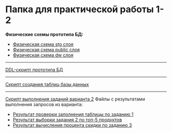 <h1>Папка для практической работы 1-2</h1>

**Физические схемы прототипа БД:**
* [Физическая схема stg слоя](./ERD_stg.png)
* [Физическая схема public слоя](./ERD_public.png)
* [Физическая схема dw слоя](./ERD_dw.png)
<hr></hr>

[DDL-скрипт прототипа БД](./DDL_scriptBD.sql)
<hr></hr>

[Скрипт создания таблиц базы данных](./create_tables.sql)
<hr></hr>

[Скрипт выполнения заданий варианта 2](./variant_02_tasks.sql)
Файлы с результатами выполнения запросов из варианта:
* [Результат проверки заполнения таблицы по заданию 1](./select_regional_sales_summary.csv)
* [Результат выборки задания 2 по топ-5 продуктов](./select_top5.csv)
* [Результат вычисления процента скидки по заданию 3](./select_AVG_discount.csv)
